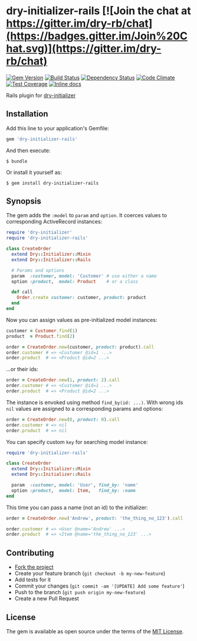 # dry-initializer-rails [![Join the chat at https://gitter.im/dry-rb/chat](https://badges.gitter.im/Join%20Chat.svg)](https://gitter.im/dry-rb/chat)

[![Gem Version](https://badge.fury.io/rb/dry-initializer-rails.svg)][gem]
[![Build Status](https://travis-ci.org/dry-rb/dry-initializer-rails.svg?branch=master)][travis]
[![Dependency Status](https://gemnasium.com/dry-rb/dry-initializer-rails.svg)][gemnasium]
[![Code Climate](https://codeclimate.com/github/dry-rb/dry-initializer-rails/badges/gpa.svg)][codeclimate]
[![Test Coverage](https://codeclimate.com/github/dry-rb/dry-initializer-rails/badges/coverage.svg)][coveralls]
[![Inline docs](http://inch-ci.org/github/dry-rb/dry-initializer-rails.svg?branch=master)][inchpages]

[gem]: https://rubygems.org/gems/dry-initializer-rails
[travis]: https://travis-ci.org/dry-rb/dry-initializer-rails
[gemnasium]: https://gemnasium.com/dry-rb/dry-initializer-rails
[codeclimate]: https://codeclimate.com/github/dry-rb/dry-initializer-rails
[coveralls]: https://coveralls.io/r/dry-rb/dry-initializer-rails
[inchpages]: http://inch-ci.org/github/dry-rb/dry-initializer-rails

Rails plugin for [dry-initializer][dry-initializer]

[dry-initializer]: https://github.com/dry-rb/dry-initializer

## Installation

Add this line to your application's Gemfile:

```ruby
gem 'dry-initializer-rails'
```

And then execute:

```shell
$ bundle
```

Or install it yourself as:

```shell
$ gem install dry-initializer-rails
```

## Synopsis

The gem adds the `:model` to `param` and `option`.
It coerces values to corresponding ActiveRecord instances:

```ruby
require 'dry-initializer'
require 'dry-initializer-rails'

class CreateOrder
  extend Dry::Initializer::Mixin
  extend Dry::Initializer::Rails

  # Params and options
  param  :customer, model: 'Customer' # use either a name
  option :product,  model: Product    # or a class

  def call
    Order.create customer: customer, product: product
  end
end
```

Now you can assign values as pre-initialized model instances:

```ruby
customer = Customer.find(1)
product  = Product.find(2)

order = CreateOrder.new(customer, product: product).call
order.customer # => <Customer @id=1 ...>
order.product  # => <Product @id=2 ...>
```

...or their ids:

```ruby
order = CreateOrder.new(1, product: 2).call
order.customer # => <Customer @id=1 ...>
order.product  # => <Product @id=2 ...>
```

The instance is envoked using method `find_by(id: ...)`.
With wrong ids `nil` values are assigned to a corresponding params and options:

```ruby
order = CreateOrder.new(0, product: 0).call
order.customer # => nil
order.product  # => nil
```

You can specify custom `key` for searching model instance:

```ruby
require 'dry-initializer-rails'

class CreateOrder
  extend Dry::Initializer::Mixin
  extend Dry::Initializer::Rails

  param  :customer, model: 'User', find_by: 'name'
  option :product,  model: Item,   find_by: :name
end
```

This time you can pass a name (not an id) to the initializer:

```ruby
order = CreateOrder.new('Andrew', product: 'the_thing_no_123').call

order.customer # => <User @name='Andrew' ...>
order.product  # => <Item @name='the_thing_no_123' ...>
```

## Contributing

* [Fork the project](https://github.com/dry-rb/dry-initializer-rails)
* Create your feature branch (`git checkout -b my-new-feature`)
* Add tests for it
* Commit your changes (`git commit -am '[UPDATE] Add some feature'`)
* Push to the branch (`git push origin my-new-feature`)
* Create a new Pull Request

## License

The gem is available as open source under the terms of the [MIT License](http://opensource.org/licenses/MIT).

